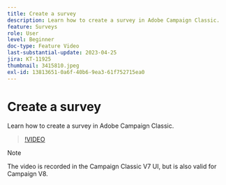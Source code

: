 ```yaml
---
title: Create a survey
description: Learn how to create a survey in Adobe Campaign Classic.
feature: Surveys
role: User
level: Beginner
doc-type: Feature Video
last-substantial-update: 2023-04-25
jira: KT-11925
thumbnail: 3415810.jpeg
exl-id: 13813651-0a6f-40b6-9ea3-61f752715ea0
---
```

# Create a survey

Learn how to create a survey in Adobe Campaign Classic.

>[!VIDEO](https://video.tv.adobe.com/v/3415810/?learn=on)

>[!NOTE] 
>The video is recorded in the Campaign Classic V7 UI, but is also valid for Campaign V8.
